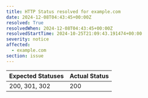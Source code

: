 ```yaml
---
title: HTTP Status resolved for example.com
date: 2024-12-08T04:43:45+00:00Z
resolved: True
resolvedWhen: 2024-12-08T04:43:45+00:00Z
resolvedStartTime: 2024-10-25T21:09:43.191474+00:00
severity: notice
affected:
  - example.com
section: issue
---
```


| Expected Statuses | Actual Status  |
|-------------------|----------------|
| 200, 301, 302 | 200 |
